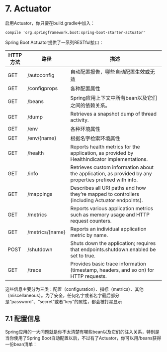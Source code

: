 # 7. Actuator

启用Actuator，你只要在build.gradle中加入：

```
compile 'org.springframework.boot:spring-boot-starter-actuator'
```

Spring Boot Actuator提供了一系列RESTful接口：

| HTTP方法 | 路径 | 描述 |
| -- | -- | -- |
| GET | /autoconfig | 自动配置报告，哪些自动配置生效或无效 |
| GET | /configprops | 各种配置属性 |
| GET | /beans | Spring应用上下文中所有bean以及它们之间的依赖关系。 |
| GET | /dump | Retrieves a snapshot dump of thread activity. |
| GET | /env | 各种环境属性 |
| GET | /env/{name} | 根据名字检索环境属性 |
| GET | /health | Reports health metrics for the application, as provided by HealthIndicator implementations. |
| GET | /info | Retrieves custom information about the application, as provided by any properties prefixed with info. |
| GET | /mappings | Describes all URI paths and how they’re mapped to controllers (including Actuator endpoints). |
| GET | /metrics | Reports various application metrics such as memory usage and HTTP request counters. |
| GET | /metrics/{name} | Reports an individual application metric by name. |
| POST | /shutdown | Shuts down the application; requires that endpoints.shutdown.enabled be set to true. |
| GET | /trace | Provides basic trace information (timestamp, headers, and so on) for HTTP requests. |

这些信息主要分为三类：配置（configuration）、指标（metrics）、其他（miscellaneous）。为了安全，任何名字或者名字最后部分是“password”、“secret”或者“key”的属性，都会被打星显示

## 7.1 配置信息

Spring应用的一大问题就是你不太清楚有哪些bean以及它们的注入关系，特别是当你使用了Spring Boot自动配置以后，不过有了Actuator，你可以用/beans获得一份bean清单：